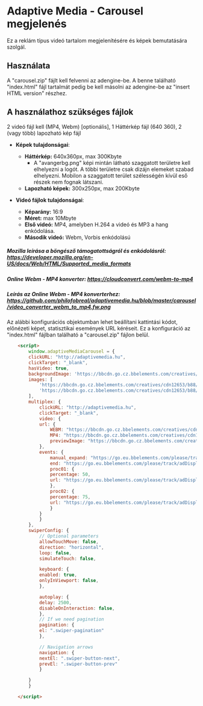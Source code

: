 # Adaptive Media - Carousel megjelenés

Ez a reklám típus videó tartalom megjelenítésére és képek bemutatására szolgál.

## Használata

A "carousel.zip" fájlt kell felvenni az adengine-be. A benne található "index.html" 
fájl tartalmát pedig be kell másolni az adengine-be az "insert HTML version" részhez.

## A használathoz szükséges fájlok

2 videó fájl kell (MP4, Webm) [optionális], 
1 Háttérkép fájl (640 360),
2 (vagy több) lapozható kép fájl

* **Képek tulajdonságai**:
    * **Háttérkép:** 640x360px, max 300Kbyte
        * A "avangerbg.png" képi mintán látható szaggatott területre kell elhelyezni a logót. A többi területre csak dizájn elemeket szabad elhelyezni. Mobilon a szaggatott terület szélességén kívül eső részek nem fognak látszani.
    * **Lapozható képek:** 300x250px, max 200Kbyte

* **Videó fájlok tulajdonságai**:
    * **Képarány:** 16:9
    * **Méret:** max 10Mbyte
    * **Első videó:** MP4, amelyben H.264 a videó és MP3 a hang enkódolása. 
    * **Második videó:** Webm, Vorbis enkódolású

##### Mozilla leírása a böngésző támogatottságról és enkódolásról: https://developer.mozilla.org/en-US/docs/Web/HTML/Supported_media_formats
##### Online Webm - MP4 konverter: https://cloudconvert.com/webm-to-mp4
##### Leírás az Online Webm - MP4 konverterhez: https://github.com/philofobreal/adaptivemedia.hu/blob/master/carousel/video_converter_webm_to_mp4.fw.png

Az alábbi konfigurációs objektumban lehet beállítani kattintási kódot, előnézeti képet, statisztikai események URL kéréseit. Ez a konfiguráció az "index.html" fájlban található a "carousel.zip" fájlon belül. 

```html
    <script>
        window.adaptiveMediaCarousel = {
        clickURL: "http://adaptivemedia.hu",
        clickTarget: "_blank",
        hasVideo: true,
        backgroundImage: 'https://bbcdn.go.cz.bbelements.com/creatives/cdn12653/b88/359/5/b883595/extra/avangerbg_minta_03.fw.png',
        images: [
            'https://bbcdn.go.cz.bbelements.com/creatives/cdn12653/b88/359/5/b883595/extra/avangers2_05.fw.png',
            'https://bbcdn.go.cz.bbelements.com/creatives/cdn12653/b88/359/5/b883595/extra/avangers_tanos_06.fw.png'
        ],
        multiplex: {
            clickURL: "http://adaptivemedia.hu",
            clickTarget: "_blank",
            video: {
            url: {
                WEBM: "https://bbcdn.go.cz.bbelements.com/creatives/cdn12653/b88/359/5/b883595/extra/infinitywar.webm",
                MP4: "https://bbcdn.go.cz.bbelements.com/creatives/cdn12653/b88/359/5/b883595/extra/infinitywar.mp4",
                previewImage: "https://bbcdn.go.cz.bbelements.com/creatives/cdn12653/b88/359/5/b883595/extra/maxresdefault1.jpg"
            },
            events: {
                manual_expand: "https://go.eu.bbelements.com/please/track/adDisplay/campaign/196751/plan/769887/banner/824621/bannerType/9/?",
                end: "https://go.eu.bbelements.com/please/track/adDisplay/campaign/196751/plan/769890/banner/824621/bannerType/9/?",
                proc01: {
                percentage: 50,
                url: "https://go.eu.bbelements.com/please/track/adDisplay/campaign/196751/plan/769882/banner/824621/bannerType/9/?"
                },
                proc02: {
                percentage: 75,
                url: "https://go.eu.bbelements.com/please/track/adDisplay/campaign/196751/plan/769884/banner/824621/bannerType/9/?"
                }
            }
            }
        },
        swiperConfig: {
            // Optional parameters
            allowTouchMove: false,        
            direction: "horizontal",
            loop: false,
            simulateTouch: false,

            keyboard: {
            enabled: true,
            onlyInViewport: false,
            },

            autoplay: {
            delay: 2500,
            disableOnInteraction: false,
            },
            // If we need pagination
            pagination: {
            el: ".swiper-pagination"
            },

            // Navigation arrows
            navigation: {
            nextEl: ".swiper-button-next",
            prevEl: ".swiper-button-prev"
            }

        }
        }

    </script>
```


